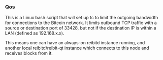 ### Qos ###

This is a Linux bash script that will set up tc to limit the outgoing bandwidth for connections to the Bitcoin network. It limits outbound TCP traffic with a source or destination port of 33428, but not if the destination IP is within a LAN (defined as 192.168.x.x).

This means one can have an always-on reibitd instance running, and another local reibitd/reibit-qt instance which connects to this node and receives blocks from it.
